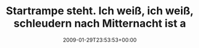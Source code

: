 ---
retweeted: false
source: <a href="http://twitter.com" rel="nofollow">Twitter Web Client</a>
entities:
  hashtags:
  - text: wirklich
    indices:
    - '104'
    - '113'
  symbols: []
  user_mentions: []
  urls: []
display_text_range:
- '0'
- '113'
favorite_count: '0'
id_str: '1160141946'
truncated: false
retweet_count: '0'
id: '1160141946'
created_at: Thu Jan 29 23:53:53 +0000 2009
favorited: false
full_text: 'Startrampe steht. Ich weiß, ich weiß, schleudern nach Mitternacht ist
  asozial. Aber ich habs vergessen. #wirklich'
lang: de
tags:
- wirklich
- pesos/twitter
date: '2009-01-29T23:53:53+00:00'
src: https://twitter.com/bascht/status/1160141946
original_url: https://twitter.com/bascht/status/1160141946
type: twitter_tweet
text: 'Startrampe steht. Ich weiß, ich weiß, schleudern nach Mitternacht ist asozial.
  Aber ich habs vergessen. #wirklich'
title: Startrampe steht. Ich weiß, ich weiß, schleudern nach Mitternacht ist a

---